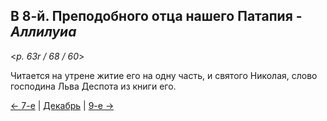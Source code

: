 ## В 8-й. Преподобного отца нашего Патапия - *Аллилуиа*

<*p. 63r / 68 / 60*>

Читается на утрене житие его на одну часть, и святого Николая, слово господина Льва Деспота 
из книги его. 

[← 7-е](12_07_MES.ru.md) | [Декабрь](README.md#8-й) | [9-е →](12_09_MES.ru.md)
